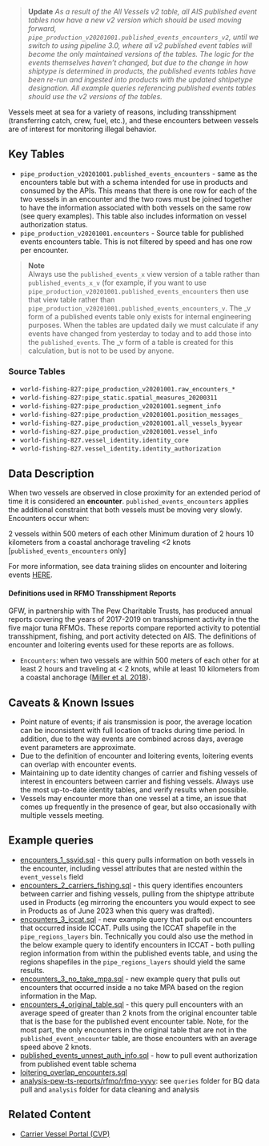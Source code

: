 > **Update** *As a result of the All Vessels v2 table, all AIS published event tables now have a new v2 version which should be used moving forward, `pipe_production_v20201001.published_events_encounters_v2`, until we switch to using pipeline 3.0, where all v2 published event tables will become the only maintained versions of the tables. The logic for the events themselves haven’t changed, but due to the change in how shiptype is determined in products, the published events tables have been re-run and ingested into products with the updated shtipetype designation. All example queries referencing published events tables should use the v2 versions of the tables.* 

Vessels meet at sea for a variety of reasons, including transshipment (transferring catch, crew, fuel, etc.), and these encounters between vessels are of interest for monitoring illegal behavior. 

## Key Tables

+ `pipe_production_v20201001.published_events_encounters` - same as the encounters table but with a schema intended for use in products and consumed by the APIs. This means that there is one row for each of the two vessels in an encounter and the two rows must be joined together to have the information associated with both vessels on the same row (see query examples). This table also includes information on vessel authorization status. 
+ `pipe_production_v20201001.encounters` - Source table for published events encounters table. This is not filtered by speed and has one row per encounter.

> **Note**   
> Always use the `published_events_x` view version of a table rather than `published_events_x_v` 
(for example, if you want to use `pipe_production_v20201001.published_events_encounters` then use that view table rather than `pipe_production_v20201001.published_events_encounters_v`. The _v form of a published events table only exists for internal engineering purposes. When the tables are updated daily we must calculate if any events have changed from yesterday to today and to add those into the `published_events`. The _v form of a table is created for this calculation, but is not to be used by anyone. 

### Source Tables
 * `world-fishing-827:pipe_production_v20201001.raw_encounters_*`
 * `world-fishing-827:pipe_static.spatial_measures_20200311`
 * `world-fishing-827:pipe_production_v20201001.segment_info`
 * `world-fishing-827:pipe_production_v20201001.position_messages_`
 * `world-fishing-827.pipe_production_v20201001.all_vessels_byyear`
 * `world-fishing-827.pipe_production_v20201001.vessel_info`
 * `world-fishing-827.vessel_identity.identity_core`
 * `world-fishing-827.vessel_identity.identity_authorization`

## Data Description

When two vessels are observed in close proximity for an extended period of time it is considered an **encounter**.  `published_events_encounters` applies the additional constraint that both vessels must be moving very slowly.
Encounters occur when:

2 vessels within 500 meters of each other
Minimum duration of 2 hours
10 kilometers from a coastal anchorage
 traveling <2 knots [`published_events_encounters` only]

 For more information, see data training slides on encounter and loitering events [HERE](https://docs.google.com/presentation/d/17ZSpH0F5sW0R7sTiNoDAm_pyUhHJeSd4fyyBFDHiAtw/edit?usp=sharing).

#### Definitions used in RFMO Transshipment Reports 

GFW, in partnership with The Pew Charitable Trusts, has produced annual reports covering the years of 2017-2019 on transshipment activity in the the five major tuna RFMOs. These reports compare reported activity to potential transshipment, fishing, and port activity detected on AIS. The definitions of encounter and loitering events used for these reports are as follows.

+ `Encounters`: when two vessels are within 500 meters of each other for at least 2 hours and traveling at < 2 knots, while at least 10 kilometers from a coastal anchorage ([Miller et al. 2018](https://www.frontiersin.org/articles/10.3389/fmars.2018.00240/full)). 

## Caveats & Known Issues

+ Point nature of events; if ais transmission is poor, the average location can be inconsistent with full location of tracks during time period. In addition, due to the way events are combined across days, average event parameters are approximate.
+ Due to the definition of encounter and loitering events, loitering events can overlap with encounter events.
+ Maintaining up to date identity changes of carrier and fishing vessels of interest in encounters between carrier and fishing vessels. Always use the most up-to-date identity tables, and verify results when possible.
+ Vessels may encounter more than one vessel at a time, an issue that comes up frequently in the presence of gear, but also occasionally with multiple vessels meeting. 

## Example queries
+ [encounters_1_ssvid.sql](https://github.com/GlobalFishingWatch/bigquery-documentation-wf827/blob/master/queries/encounters_1_ssvid.sql) - this query pulls information on both vessels in the encounter, including vessel attributes that are nested within the `event_vessels` field  
+ [encounters_2_carriers_fishing.sql](https://github.com/GlobalFishingWatch/bigquery-documentation-wf827/blob/master/queries/encounters_2_carriers_fishing.sql) - this query identifies encounters between carrier and fishing vessels, pulling from the shiptype attribute used in Products (eg mirroring the encounters you would expect to see in Products as of June 2023 when this query was drafted).
+ [encounters_3_iccat.sql](https://github.com/GlobalFishingWatch/bigquery-documentation-wf827/blob/master/queries/encounters_3_iccat.sql) - new example query that pulls out encounters that occurred inside ICCAT. Pulls using the ICCAT shapefile in the `pipe_regions_layers` bin. Technically you could also use the method in the below example query to identify encounters in ICCAT - both pulling region information from within the published events table, and using the regions shapefiles in the `pipe_regions_layers` should yield the same results. 
+ [encounters_3_no_take_mpa.sql](https://github.com/GlobalFishingWatch/bigquery-documentation-wf827/blob/master/queries/encounters_3_no_take_mpa.sql) - new example query that pulls out encounters that occurred inside a no take MPA based on the region information in the Map.
+ [encounters_4_original_table.sql](https://github.com/GlobalFishingWatch/bigquery-documentation-wf827/blob/master/queries/encounters_4_original_table.sql) - this query pull encounters with an average speed of greater than 2 knots from the original encounter table that is the base for the published event encounter table. Note, for the most part, the only encounters in the original table that are not in the `published_event_encounter` table, are those encounters with an average speed above 2 knots. 
+ [published_events_unnest_auth_info.sql](https://github.com/GlobalFishingWatch/bigquery-documentation-wf827/blob/master/queries/published_events_unnest_auth_info.sql) - how to pull event authorization from published event table schema  
+ [loitering_overlap_encounters.sql](https://github.com/GlobalFishingWatch/bigquery-documentation-wf827/blob/master/queries/loitering_overlap_encounters.sql) 
+ [analysis-pew-ts-reports/rfmo/rfmo-yyyy](https://github.com/GlobalFishingWatch/analysis-pew-ts-reports): see `queries` folder for BQ data pull and `analysis` folder for data cleaning and analysis 

## Related Content
+ [Carrier Vessel Portal (CVP)](https://globalfishingwatch.org/carrier-vessel-portal/) 


